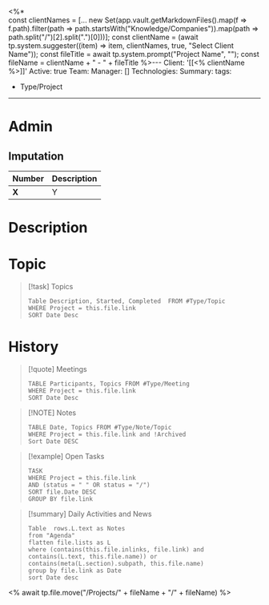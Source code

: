 <%*  
const clientNames = [... new Set(app.vault.getMarkdownFiles().map(f => f.path).filter(path => path.startsWith("Knowledge/Companies")).map(path => path.split("/")[2].split(".")[0]))];
const clientName = (await tp.system.suggester((item) => item, clientNames, true, "Select Client Name")); 
const fileTitle = await tp.system.prompt("Project Name", ""); 
const fileName = clientName + " - " + fileTitle
%>---
Client: '[[<% clientName %>]]'
Active: true
Team: 
Manager: []
Technologies: 
Summary:
tags:
  - Type/Project
---
# Admin

## Imputation

| Number | Description |
| ---- | ---- |
| **X** | Y |
# Description


# Topic

> [!task] Topics
> ```dataview
> Table Description, Started, Completed  FROM #Type/Topic 
> WHERE Project = this.file.link
> SORT Date Desc
> ```

# History

> [!quote] Meetings
> ```dataview
> TABLE Participants, Topics FROM #Type/Meeting
> WHERE Project = this.file.link
> SORT Date Desc
> ```

> [!NOTE] Notes
> ```dataview
> TABLE Date, Topics FROM #Type/Note/Topic 
> WHERE Project = this.file.link and !Archived
> Sort Date DESC
> ```
> 

> [!example] Open Tasks
> ```dataview
> TASK
> WHERE Project = this.file.link
> AND (status = " " OR status = "/")
> SORT file.Date DESC
> GROUP BY file.link 
> ```

> [!summary] Daily Activities and News
> ```dataview
> Table  rows.L.text as Notes
> from "Agenda"
> flatten file.lists as L
> where (contains(this.file.inlinks, file.link) and
> contains(L.text, this.file.name)) or contains(meta(L.section).subpath, this.file.name)
> group by file.link as Date
> sort Date desc
> ```
> 




<% await tp.file.move("/Projects/" + fileName + "/" + fileName) %>